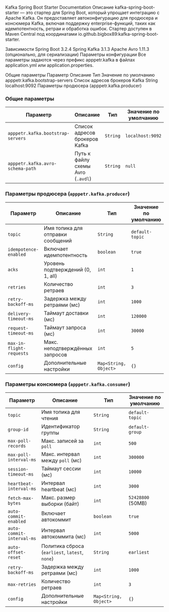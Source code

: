 Kafka Spring Boot Starter Documentation
Описание
kafka-spring-boot-starter — это стартер для Spring Boot, который упрощает интеграцию с Apache Kafka. Он предоставляет автоконфигурацию для продюсера и консюмера Kafka, включая поддержку enterprise-функций, таких как идемпотентность, ретраи и обработка ошибок. Стартер доступен в Maven Central под координатами io.github.bigbox89:kafka-spring-boot-starter.

Зависимости
Spring Boot 3.2.4
Spring Kafka 3.1.3
Apache Avro 1.11.3 (опционально, для сериализации)
Параметры конфигурации
Все параметры задаются через префикс apppetr.kafka в файлах application.yml или application.properties.

Общие параметры
Параметр	Описание	Тип	Значение по умолчанию
apppetr.kafka.bootstrap-servers	Список адресов брокеров Kafka	String	localhost:9092
Параметры продюсера (apppetr.kafka.producer)

### Общие параметры
| Параметр                     | Описание                          | Тип    | Значение по умолчанию |
|------------------------------|-----------------------------------|--------|-----------------------|
| `apppetr.kafka.bootstrap-servers` | Список адресов брокеров Kafka | `String` | `localhost:9092`      |
| `apppetr.kafka.avro-schema-path` | Путь к файлу схемы Avro (`.avdl`) | `String` | `null`            |

### Параметры продюсера (`apppetr.kafka.producer`)
| Параметр                     | Описание                          | Тип    | Значение по умолчанию |
|------------------------------|-----------------------------------|--------|-----------------------|
| `topic`                      | Имя топика для отправки сообщений | `String` | `default-topic`       |
| `idempotence-enabled`        | Включает идемпотентность          | `boolean` | `true`             |
| `acks`                       | Уровень подтверждений (0, 1, all) | `int`    | `1`                |
| `retries`                    | Количество ретраев                | `int`    | `3`                |
| `retry-backoff-ms`           | Задержка между ретраями (мс)      | `int`    | `1000`             |
| `delivery-timeout-ms`        | Таймаут доставки (мс)             | `int`    | `120000`           |
| `request-timeout-ms`         | Таймаут запроса (мс)              | `int`    | `30000`            |
| `max-in-flight-requests`     | Макс. неподтверждённых запросов   | `int`    | `5`                |
| `config`                     | Дополнительные настройки          | `Map<String, Object>` | `{}`         |

### Параметры консюмера (`apppetr.kafka.consumer`)
| Параметр                     | Описание                          | Тип    | Значение по умолчанию |
|------------------------------|-----------------------------------|--------|-----------------------|
| `topic`                      | Имя топика для чтения             | `String` | `default-topic`       |
| `group-id`                   | Идентификатор группы              | `String` | `default-group`       |
| `max-poll-records`           | Макс. записей за `poll`           | `int`    | `500`             |
| `max-poll-interval-ms`       | Макс. интервал между `poll` (мс)  | `int`    | `300000`          |
| `session-timeout-ms`         | Таймаут сессии (мс)               | `int`    | `10000`           |
| `heartbeat-interval-ms`      | Интервал heartbeat (мс)           | `int`    | `3000`            |
| `fetch-max-bytes`            | Макс. размер выборки (байт)       | `int`    | `52428800` (50MB) |
| `auto-commit-enabled`        | Включает автокоммит               | `boolean` | `true`            |
| `auto-commit-interval-ms`    | Интервал автокоммита (мс)         | `int`    | `5000`            |
| `auto-offset-reset`          | Политика сброса (`earliest`, `latest`, `none`) | `String` | `earliest` |
| `retry-backoff-ms`           | Задержка между ретраями (мс)      | `int`    | `1000`            |
| `max-retries`                | Количество ретраев                | `int`    | `3`               |
| `config`                     | Дополнительные настройки          | `Map<String, Object>` | `{}`         |
